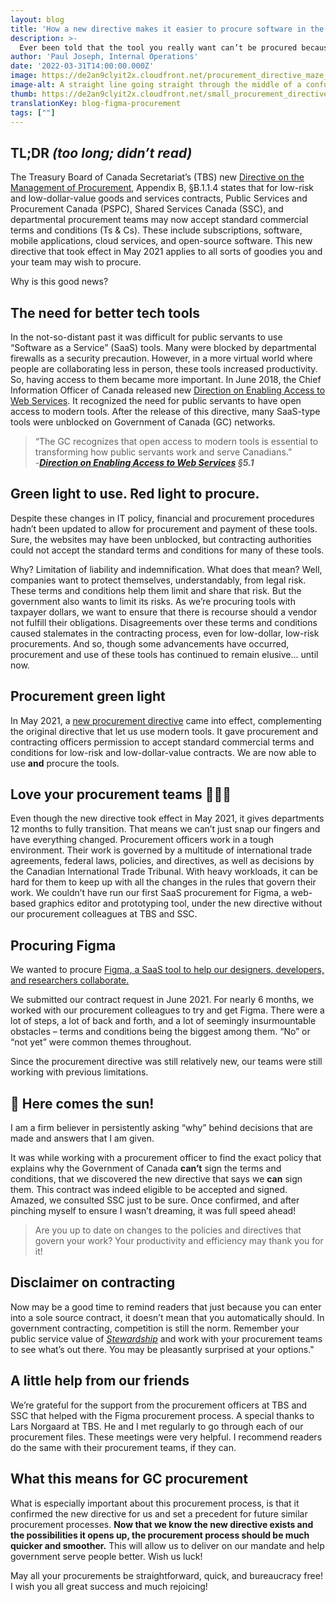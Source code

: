 ```yaml
---
layout: blog
title: 'How a new directive makes it easier to procure software in the GC '
description: >-
  Ever been told that the tool you really want can’t be procured because of the vendor’s terms and conditions? We explore how this may no longer be the case and how you and your colleagues can quickly get that tool you need to better do your job.
author: 'Paul Joseph, Internal Operations'
date: '2022-03-31T14:00:00.000Z'
image: https://de2an9clyit2x.cloudfront.net/procurement_directive_maze_9e6402d02b.jpeg
image-alt: A straight line going straight through the middle of a confusing maze, leading to a signed document.
thumb: https://de2an9clyit2x.cloudfront.net/small_procurement_directive_maze_9e6402d02b.jpeg
translationKey: blog-figma-procurement
tags: [""]
---
```

## TL;DR  _(too long; didn’t read)_

The Treasury Board of Canada Secretariat’s (TBS) new [Directive on the Management of Procurement](https://www.tbs-sct.gc.ca/pol/doc-eng.aspx?id=32692), Appendix B, §B.1.1.4 states that for low-risk and low-dollar-value goods and services contracts, Public Services and Procurement Canada (PSPC), Shared Services Canada (SSC), and departmental procurement teams may now accept standard commercial terms and conditions (Ts & Cs). These include subscriptions, software, mobile applications, cloud services, and open-source software. This new directive that took effect in May 2021 applies to all sorts of goodies you and your team may wish to procure. 

Why is this good news?

## The need for better tech tools  

In the not-so-distant past it was difficult for public servants to use “Software as a Service” (SaaS) tools. Many were blocked by departmental firewalls as a security precaution. However, in a more virtual world where people are collaborating less in person, these tools increased productivity. So, having access to them became more important. In June 2018, the Chief Information Officer of Canada released new [Direction on Enabling Access to Web Services](https://www.tbs-sct.gc.ca/pol/doc-eng.aspx?id=32588#cha5). It recognized the need for public servants to have open access to modern tools. After the release of this directive, many SaaS-type tools were unblocked on Government of Canada (GC) networks.

> “The GC recognizes that open access to modern tools is essential to transforming how public servants work and serve Canadians.”  
-**_[Direction on Enabling Access to Web Services](https://www.tbs-sct.gc.ca/pol/doc-eng.aspx?id=32588#cha5) §5.1_**  

## Green light to use. Red light to procure.

Despite these changes in IT policy, financial and procurement procedures hadn’t been updated to allow for procurement and payment of these tools. Sure, the websites may have been unblocked, but contracting authorities could not accept the standard terms and conditions for many of these tools. 

Why? Limitation of liability and indemnification. What does that mean? Well, companies want to protect themselves, understandably, from legal risk. These terms and conditions help them limit and share that risk. But the government also wants to limit its risks. As we’re procuring tools with taxpayer dollars, we want to ensure that there is recourse should a vendor not fulfill their obligations. Disagreements over these terms and conditions caused stalemates in the contracting process, even for low-dollar, low-risk procurements. And so, though some advancements have occurred, procurement and use of these tools has continued to remain elusive… until now. 

## Procurement green light 

In May 2021, a [new procurement directive](https://www.tbs-sct.gc.ca/pol/doc-eng.aspx?id=32692) came into effect, complementing the original directive that let us use modern tools. It gave procurement and contracting officers permission to accept standard commercial terms and conditions for low-risk and low-dollar-value contracts. We are now able to use **and** procure the tools. 


## Love your procurement teams 💖💖💖

Even though the new directive took effect in May 2021, it gives departments 12 months to fully transition. That means we can’t just snap our fingers and have everything changed. Procurement officers work in a tough environment. Their work is governed by a multitude of international trade agreements, federal laws, policies, and directives, as well as decisions by the Canadian International Trade Tribunal. With heavy workloads, it can be hard for them to keep up with all the changes in the rules that govern their work. We couldn’t have run our first SaaS procurement for Figma, a web-based graphics editor and prototyping tool, under the new directive without our procurement colleagues at TBS and SSC.  

## Procuring Figma

We wanted to procure [Figma, a SaaS tool to help our designers, developers, and researchers collaborate.](https://digital.canada.ca/2020/10/22/multiplayer-mode-unlocked-better-team-collaboration-for-designers-developers-and-researchers/)

We submitted our contract request in June 2021. For nearly 6 months, we worked with our procurement colleagues to try and get Figma. There were a lot of steps, a lot of back and forth, and a lot of seemingly insurmountable obstacles – terms and conditions being the biggest among them. “No” or “not yet” were common themes throughout. 

Since the procurement directive was still relatively new, our teams were still working with previous limitations.
 

## 🎵 Here comes the sun!

I am a firm believer in persistently asking “why” behind decisions that are made and answers that I am given. 

It was while working with a procurement officer to find the exact policy that explains why the Government of Canada **can’t** sign the terms and conditions, that we discovered the new directive that says we **can** sign them. This contract was indeed eligible to be accepted and signed. Amazed, we consulted SSC just to be sure. Once confirmed, and after pinching myself to ensure I wasn’t dreaming, it was full speed ahead!

> Are you up to date on changes to the policies and directives that govern your work? Your productivity and efficiency may thank you for it!

## Disclaimer on contracting
 
Now may be a good time to remind readers that just because you can enter into a sole source contract, it doesn’t mean that you automatically should. In government contracting, competition is still the norm. Remember your public service value of _[Stewardship](https://www.tbs-sct.gc.ca/pol/doc-eng.aspx?id=25049)_ and work with your procurement teams to see what’s out there. You may be pleasantly surprised at your options."

## A little help from our friends 

We’re grateful for the support from the procurement officers at TBS and SSC that helped with the Figma procurement process. A special thanks to Lars Norgaard at TBS. He and I met regularly to go through each of our procurement files. These meetings were very helpful. I recommend readers do the same with their procurement teams, if they can.

## What this means for GC procurement

What is especially important about this procurement process, is that it confirmed the new directive for us and set a precedent for future similar procurement processes. **Now that we know the new directive exists and the possibilities it opens up, the procurement process should be much quicker and smoother.** This will allow us to deliver on our mandate and help government serve people better. Wish us luck!

May all your procurements be straightforward, quick, and bureaucracy free! I wish you all great success and much rejoicing!

